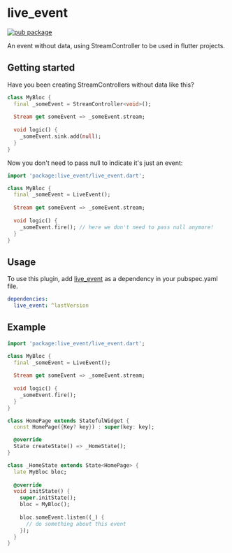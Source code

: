 # live_event
[![pub package](https://img.shields.io/pub/v/live_event.svg)](https://pub.dartlang.org/packages/live_event)

An event without data, using StreamController to be used in flutter projects.

## Getting started
Have you been creating StreamControllers without data like this?
```dart
class MyBloc {
  final _someEvent = StreamController<void>();
  
  Stream get someEvent => _someEvent.stream;
  
  void logic() {
    _someEvent.sink.add(null);
  }
}
```

Now you don't need to pass null to indicate it's just an event:
```dart
import 'package:live_event/live_event.dart';

class MyBloc {
  final _someEvent = LiveEvent();
  
  Stream get someEvent => _someEvent.stream;
  
  void logic() {
    _someEvent.fire(); // here we don't need to pass null anymore!
  }
}
```

## Usage

To use this plugin, add [live_event](https://pub.dartlang.org/packages/live_event#-installing-tab-) as a dependency in your pubspec.yaml file.
```yaml
dependencies:
  live_event: ^lastVersion
```

## Example

```dart
import 'package:live_event/live_event.dart';

class MyBloc {
  final _someEvent = LiveEvent();
  
  Stream get someEvent => _someEvent.stream;
  
  void logic() {
    _someEvent.fire();
  }
}

class HomePage extends StatefulWidget {
  const HomePage({Key? key}) : super(key: key);

  @override
  State createState() => _HomeState();
}

class _HomeState extends State<HomePage> {
  late MyBloc bloc;
  
  @override
  void initState() {
    super.initState();
    bloc = MyBloc();
    
    bloc.someEvent.listen((_) {
      // do something about this event
    });
  }
}
```
